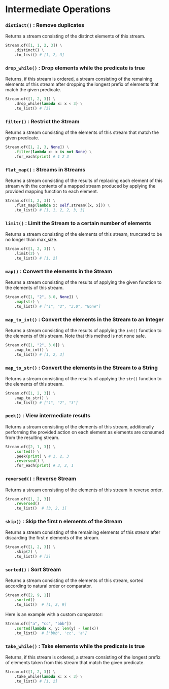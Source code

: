 # Intermediate Operations

### **`distinct()` : Remove duplicates**

Returns a stream consisting of the distinct elements of this stream.

```python
Stream.of([1, 1, 2, 3]) \
    .distinct() \
    .to_list() # [1, 2, 3]
```

### **`drop_while()` : Drop elements while the predicate is true**

Returns, if this stream is ordered, a stream consisting of the remaining elements of this stream after dropping the longest prefix of elements that match the given predicate.

```python
Stream.of([1, 2, 3]) \
    .drop_while(lambda x: x < 3) \
    .to_list() # [3]
```

### **`filter()` : Restrict the Stream**

Returns a stream consisting of the elements of this stream that match the given predicate.

```python
Stream.of([1, 2, 3, None]) \
    .filter(lambda x: x is not None) \
    .for_each(print) # 1 2 3
```

### **`flat_map()` : Streams in Streams**

Returns a stream consisting of the results of replacing each element of this stream with the contents of a mapped stream produced by applying the provided mapping function to each element.

```python
Stream.of([1, 2, 3]) \
    .flat_map(lambda x: self.stream([x, x])) \
    .to_list() # [1, 1, 2, 2, 3, 3]
```

### `limit()` : Limit the Stream to a certain number of elements

Returns a stream consisting of the elements of this stream, truncated to be no longer than max\_size.

```python
Stream.of([1, 2, 3]) \
    .limit(2) \
    .to_list() # [1, 2]
```

### **`map()` : Convert the elements in the Stream**

Returns a stream consisting of the results of applying the given function to the elements of this stream.

```python
Stream.of([1, "2", 3.0, None]) \
    .map(str) \
    .to_list() # ["1", "2", "3.0", "None"]
```

### `map_to_int()` : Convert the elements in the Stream to an Integer

Returns a stream consisting of the results of applying the `int()` function to the elements of this stream. Note that this method is not none safe.

```python
Stream.of([1, "2", 3.0]) \
    .map_to_int() \
    .to_list() # [1, 2, 3]
```

### `map_to_str()` : Convert the elements in the Stream to a String

Returns a stream consisting of the results of applying the `str()` function to the elements of this stream.

```python
Stream.of([1, 2, 3]) \
    .map_to_str() \
    .to_list() # ["1", "2", "3"]
```

### `peek()` : View intermediate results

Returns a stream consisting of the elements of this stream, additionally performing the provided action on each element as elements are consumed from the resulting stream.

```python
Stream.of([2, 1, 3]) \
    .sorted() \
    .peek(print) \ # 1, 2, 3
    .reversed() \
    .for_each(print) # 3, 2, 1
```

### `reversed()` : Reverse Stream

Returns a stream consisting of the elements of this stream in reverse order.

```python
Stream.of([1, 2, 3])
    .reversed()
    .to_list()  # [3, 2, 1]
```

### `skip()` : Skip the first n elements of the Stream

Returns a stream consisting of the remaining elements of this stream after discarding the first n elements of the stream.

```python
Stream.of([1, 2, 3]) \
    .skip(2) \
    .to_list() # [3]
```

### `sorted()` : Sort Stream

Returns a stream consisting of the elements of this stream, sorted according to natural order or comparator.

```python
Stream.of([2, 9, 1])
    .sorted()
    .to_list()  # [1, 2, 9]
```

Here is an example with a custom comparator:

```python
Stream.of(["a", "cc", "bbb"])
    .sorted(lambda x, y: len(y) - len(x))
    .to_list()  # ['bbb', 'cc', 'a']
```

### `take_while()` : Take elements while the predicate is true

Returns, if this stream is ordered, a stream consisting of the longest prefix of elements taken from this stream that match the given predicate.

```python
Stream.of([1, 2, 3]) \
    .take_while(lambda x: x < 3) \
    .to_list() # [1, 2]
```

